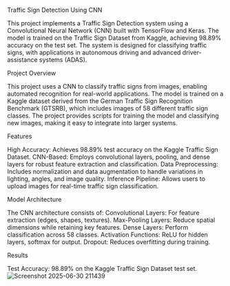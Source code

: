 Traffic Sign Detection Using CNN

This project implements a Traffic Sign Detection system using a Convolutional Neural Network (CNN) built with TensorFlow and Keras. The model is trained on the Traffic Sign Dataset from Kaggle, achieving 98.89% accuracy on the test set. The system is designed for classifying traffic signs, with applications in autonomous driving and advanced driver-assistance systems (ADAS).

Project Overview

This project uses a CNN to classify traffic signs from images, enabling automated recognition for real-world applications. The model is trained on a Kaggle dataset derived from the German Traffic Sign Recognition Benchmark (GTSRB), which includes images of 58 different traffic sign classes. The project provides scripts for training the model and classifying new images, making it easy to integrate into larger systems.

Features

High Accuracy: Achieves 98.89% test accuracy on the Kaggle Traffic Sign Dataset.
CNN-Based: Employs convolutional layers, pooling, and dense layers for robust feature extraction and classification.
Data Preprocessing: Includes normalization and data augmentation to handle variations in lighting, angles, and image quality.
Inference Pipeline: Allows users to upload images for real-time traffic sign classification.

Model Architecture

The CNN architecture consists of:
Convolutional Layers: For feature extraction (edges, shapes, textures).
Max-Pooling Layers: Reduce spatial dimensions while retaining key features.
Dense Layers: Perform classification across 58 classes.
Activation Functions: ReLU for hidden layers, softmax for output.
Dropout: Reduces overfitting during training.

Results

Test Accuracy: 98.89% on the Kaggle Traffic Sign Dataset test set.
![Screenshot 2025-06-30 211439](https://github.com/user-attachments/assets/8f3809ef-4782-498c-9b44-aa66742a341b)


